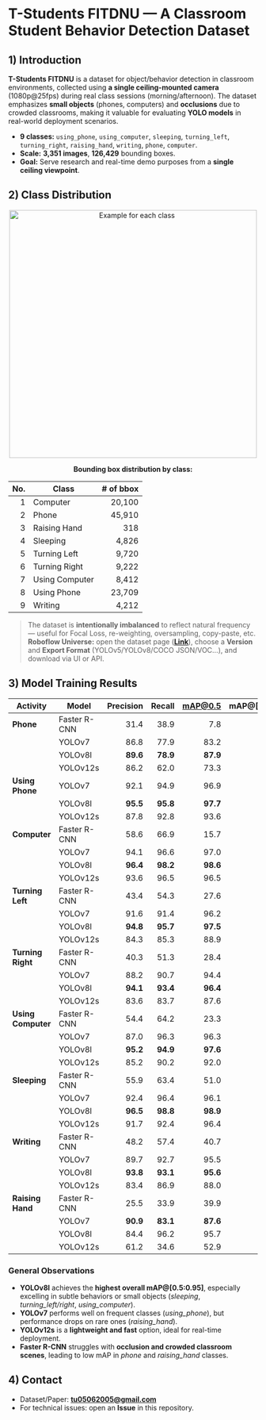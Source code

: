 # T-Students FITDNU — A Classroom Student Behavior Detection Dataset
## 1) Introduction

**T-Students FITDNU** is a dataset for object/behavior detection in classroom environments, collected using **a single ceiling-mounted camera** (1080p@25fps) during real class sessions (morning/afternoon). The dataset emphasizes **small objects** (phones, computers) and **occlusions** due to crowded classrooms, making it valuable for evaluating **YOLO models** in real-world deployment scenarios.

- **9 classes:** `using_phone`, `using_computer`, `sleeping`, `turning_left`, `turning_right`, `raising_hand`, `writing`, `phone`, `computer`.
- **Scale:** **3,351 images**, **126,429** bounding boxes.
- **Goal:** Serve research and real-time demo purposes from a **single ceiling viewpoint**.

## 2) Class Distribution

<p align="center">
  <img src="Behavior and objects.png" alt="Example for each class" width="500"/>
  <br/>
</p>
<div align="center">

**Bounding box distribution by class:**

| No. | Class           | # of bbox |
|---:|------------------|----------:|
| 1 | Computer         | 20,100 |
| 2 | Phone            | 45,910 |
| 3 | Raising Hand     | 318    |
| 4 | Sleeping         | 4,826  |
| 5 | Turning Left     | 9,720  |
| 6 | Turning Right    | 9,222  |
| 7 | Using Computer   | 8,412  |
| 8 | Using Phone      | 23,709 |
| 9 | Writing          | 4,212  |

</div>


> The dataset is **intentionally imbalanced** to reflect natural frequency — useful for Focal Loss, re-weighting, oversampling, copy-paste, etc.  
**Roboflow Universe:** open the dataset page (**[Link](https://universe.roboflow.com/tstudentsfitdnu/t-students-fitdnu/dataset/1)**), choose a **Version** and **Export Format** (YOLOv5/YOLOv8/COCO JSON/VOC…), and download via UI or API.

## 3) Model Training Results

| Activity        | Model        | Precision | Recall | mAP@0.5 | mAP@[0.5:0.95] |
|-----------------|--------------|----------:|------:|--------:|---------------:|
| **Phone**           | Faster R-CNN | 31.4 | 38.9 | 7.8  | 31.4 |
|                   | YOLOv7       | 86.8 | 77.9 | 83.2 | 42.1 |
|                   | YOLOv8l      | **89.6** | **78.9** | **87.9** | **43.7** |
|                   | YOLOv12s     | 86.2 | 62.0 | 73.3 | 43.7 |
| **Using Phone**    | YOLOv7       | 92.1 | 94.9 | 96.9 | 67.1 |
|                   | YOLOv8l      | **95.5** | **95.8** | **97.7** | **81.0** |
|                   | YOLOv12s     | 87.8 | 92.8 | 93.6 | 67.1 |
| **Computer**       | Faster R-CNN | 58.6 | 66.9 | 15.7 | 58.6 |
|                   | YOLOv7       | 94.1 | 96.6 | 97.0 | 66.1 |
|                   | YOLOv8l      | **96.4** | **98.2** | **98.6** | **79.1** |
|                   | YOLOv12s     | 93.6 | 96.5 | 96.5 | 70.5 |
| **Turning Left**   | Faster R-CNN | 43.4 | 54.3 | 27.6 | 43.4 |
|                   | YOLOv7       | 91.6 | 91.4 | 96.2 | 61.8 |
|                   | YOLOv8l      | **94.8** | **95.7** | **97.5** | **80.7** |
|                   | YOLOv12s     | 84.3 | 85.3 | 88.9 | 58.7 |
| **Turning Right**  | Faster R-CNN | 40.3 | 51.3 | 28.4 | 40.3 |
|                   | YOLOv7       | 88.2 | 90.7 | 94.4 | 59.9 |
|                   | YOLOv8l      | **94.1** | **93.4** | **96.4** | **78.8** |
|                   | YOLOv12s     | 83.6 | 83.7 | 87.6 | 58.6 |
| **Using Computer** | Faster R-CNN | 54.4 | 64.2 | 23.3 | 54.4 |
|                   | YOLOv7       | 87.0 | 96.3 | 96.3 | 69.7 |
|                   | YOLOv8l      | **95.2** | **94.9** | **97.6** | **82.6** |
|                   | YOLOv12s     | 85.2 | 90.2 | 92.0 | 69.1 |
| **Sleeping**       | Faster R-CNN | 55.9 | 63.4 | 51.0 | 55.9 |
|                   | YOLOv7       | 92.4 | 96.4 | 96.1 | 65.8 |
|                   | YOLOv8l      | **96.5** | **98.8** | **98.9** | **82.6** |
|                   | YOLOv12s     | 91.7 | 92.4 | 96.4 | 69.7 |
| **Writing**        | Faster R-CNN | 48.2 | 57.4 | 40.7 | 48.2 |
|                   | YOLOv7       | 89.7 | 92.7 | 95.5 | 63.3 |
|                   | YOLOv8l      | **93.8** | **93.1** | **95.6** | **78.2** |
|                   | YOLOv12s     | 83.4 | 86.9 | 88.0 | 48.4 |
| **Raising Hand**   | Faster R-CNN | 25.5 | 33.9 | 39.9 | 25.5 |
|                   | YOLOv7       | **90.9** | **83.1** | **87.6** | **70.3** |
|                   | YOLOv8l      | 84.4 | 96.2 | 95.7 | 70.3 |
|                   | YOLOv12s     | 61.2 | 34.6 | 52.9 | 39.0 |

### General Observations
- **YOLOv8l** achieves the **highest overall mAP@[0.5:0.95]**, especially excelling in subtle behaviors or small objects (*sleeping*, *turning_left/right*, *using_computer*).
- **YOLOv7** performs well on frequent classes (*using_phone*), but performance drops on rare ones (*raising_hand*).
- **YOLOv12s** is a **lightweight and fast** option, ideal for real-time deployment.
- **Faster R-CNN** struggles with **occlusion and crowded classroom scenes**, leading to low mAP in *phone* and *raising_hand* classes.

## 4) Contact

- Dataset/Paper: **tu05062005@gmail.com**
- For technical issues: open an **Issue** in this repository.

